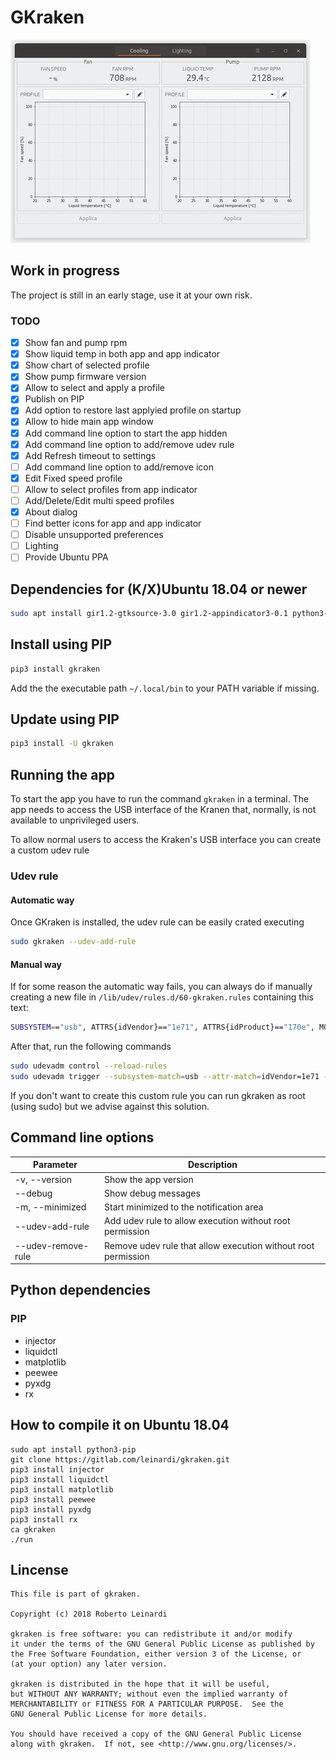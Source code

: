 # GKraken

![GKraken video](/art/gkraken-video.gif)

## Work in progress
The project is still in an early stage, use it at your own risk.

### TODO

- [x] Show fan and pump rpm
- [x] Show liquid temp in both app and app indicator
- [x] Show chart of selected profile
- [x] Show pump firmware version
- [x] Allow to select and apply a profile
- [x] Publish on PIP
- [x] Add option to restore last applyied profile on startup
- [x] Allow to hide main app window
- [x] Add command line option to start the app hidden
- [x] Add command line option to add/remove udev rule
- [x] Add Refresh timeout to settings 
- [ ] Add command line option to add/remove icon
- [x] Edit Fixed speed profile
- [ ] Allow to select profiles from app indicator
- [ ] Add/Delete/Edit multi speed profiles
- [x] About dialog
- [ ] Find better icons for app and app indicator
- [ ] Disable unsupported preferences
- [ ] Lighting
- [ ] Provide Ubuntu PPA

## Dependencies for (K/X)Ubuntu 18.04 or newer
```bash
sudo apt install gir1.2-gtksource-3.0 gir1.2-appindicator3-0.1 python3-gi-cairo python3-pip
```

## Install using PIP
```bash
pip3 install gkraken
```
Add the the executable path `~/.local/bin` to your PATH variable if missing.

## Update using PIP
```bash
pip3 install -U gkraken
```

## Running the app
To start the app you have to run the command `gkraken` in a terminal. The app needs to access the USB interface of the Kranen that, normally,
is not available to unprivileged users. 

To allow normal users to access the Kraken's USB interface you can 
create a custom udev rule

### Udev rule
#### Automatic way
Once GKraken is installed, the udev rule can be easily crated executing
```bash
sudo gkraken --udev-add-rule
```

#### Manual way
If for some reason the automatic way fails, you can always do if manually creating a new 
file in `/lib/udev/rules.d/60-gkraken.rules` containing this text:
```bash
SUBSYSTEM=="usb", ATTRS{idVendor}=="1e71", ATTRS{idProduct}=="170e", MODE="0666"
```

After that, run the following commands
```bash
sudo udevadm control --reload-rules
sudo udevadm trigger --subsystem-match=usb --attr-match=idVendor=1e71 --action=add
```

If you don't want to create this custom rule you can run gkraken as root 
(using sudo) but we advise against this solution.

## Command line options

  | Parameter                 | Description|
  |---------------------------|------------|
  |-v, --version              |Show the app version|
  |--debug                    |Show debug messages|
  |-m, --minimized            |Start minimized to the notification area
  |--udev-add-rule            |Add udev rule to allow execution without root permission|
  |--udev-remove-rule         |Remove udev rule that allow execution without root permission|


## Python dependencies
### PIP
* injector
* liquidctl
* matplotlib
* peewee
* pyxdg
* rx

## How to compile it on Ubuntu 18.04

```
sudo apt install python3-pip
git clone https://gitlab.com/leinardi/gkraken.git
pip3 install injector
pip3 install liquidctl
pip3 install matplotlib
pip3 install peewee
pip3 install pyxdg
pip3 install rx
ca gkraken
./run
```

## Lincense
```
This file is part of gkraken.

Copyright (c) 2018 Roberto Leinardi

gkraken is free software: you can redistribute it and/or modify
it under the terms of the GNU General Public License as published by
the Free Software Foundation, either version 3 of the License, or
(at your option) any later version.

gkraken is distributed in the hope that it will be useful,
but WITHOUT ANY WARRANTY; without even the implied warranty of
MERCHANTABILITY or FITNESS FOR A PARTICULAR PURPOSE.  See the
GNU General Public License for more details.

You should have received a copy of the GNU General Public License
along with gkraken.  If not, see <http://www.gnu.org/licenses/>.
```
